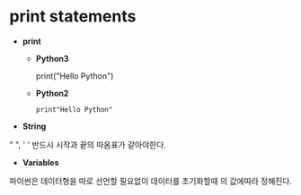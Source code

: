 print statements
================
* **print**

	*	 **Python3** 
				
			print("Hello Python")

	*	**Python2**

			print"Hello Python"

*	**String**

" ", ' ' 반드시 시작과 끝의 따옴표가 같아야한다.

*	**Variables**

파이썬은 데이터형을 따로 선언할 필요없이 데이터를 초기화할때 의 값에따라 정해진다. 

